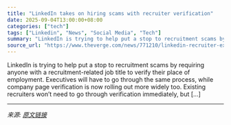 ```yaml
---
title: "LinkedIn takes on hiring scams with recruiter verification"
date: 2025-09-04T13:00:00+08:00
categories: ["tech"]
tags: ["Linkedin", "News", "Social Media", "Tech"]
summary: "LinkedIn is trying to help put a stop to recruitment scams by requiring anyone with a recruitment-related job title to verify their place of employment. Executives will have to go through the same pro"
source_url: "https://www.theverge.com/news/771210/linkedin-recruiter-executive-verification-mandatory"
---
```


LinkedIn is trying to help put a stop to recruitment scams by requiring anyone with a recruitment-related job title to verify their place of employment. Executives will have to go through the same process, while company page verification is now rolling out more widely too. Existing recruiters won’t need to go through verification immediately, but [&#8230;]

---

*来源: [原文链接](https://www.theverge.com/news/771210/linkedin-recruiter-executive-verification-mandatory)*
